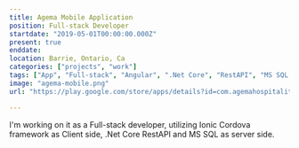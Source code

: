```yaml
---
title: Agema Mobile Application
position: Full-stack Developer
startdate: "2019-05-01T00:00:00.000Z"
present: true
enddate: 
location: Barrie, Ontario, Ca
categories: ["projects", "work"]
tags: ["App", "Full-stack", "Angular", ".Net Core", "RestAPI", "MS SQL server", "Ionic Cordova"]
image: "agema-mobile.png"
url: "https://play.google.com/store/apps/details?id=com.agemahospitality.mobile"

---
```


I'm working on it as a Full-stack developer, utilizing Ionic Cordova framework as Client side, .Net Core RestAPI and MS SQL as server side.